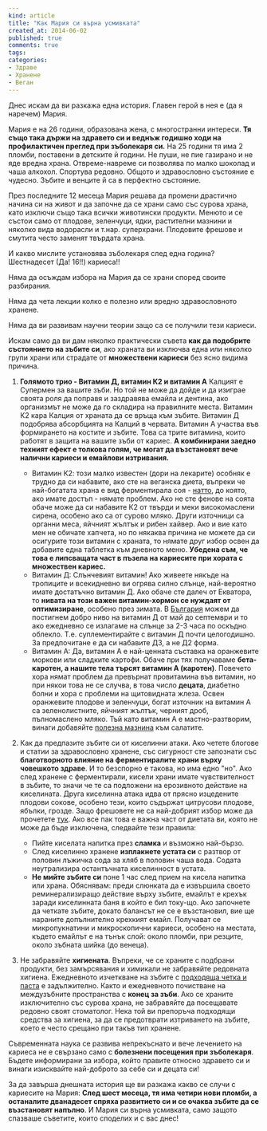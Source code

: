 ```yaml
---
kind: article
title: "Как Мария си върна усмивката"
created_at: 2014-06-02 
published: true
comments: true
tags:
categories:
- Здраве
- Хранене
- Веган
--- 
```

Днес искам да ви разкажа една история. Главен герой в нея е (да я наречем) Мария.

Мария е на 26 години, образована жена, с многостранни интереси. **Тя също така държи на здравето си и веднъж годишно ходи на профилактичен преглед при зъболекаря си.** На 25 години тя има 2 пломби, поставени в детските й години. Не пуши, не пие газирано и не яде вредна храна. Отвреме-навреме си позволява по малко шоколад и чаша алкохол. Спортува редовно. Общото и здравословно състояние е чудесно. Зъбите и венците й са в перфектно състояние.

През последните 12 месеца Мария решава да промени драстично начина си на живот и да започне да се храни само със сурова храна, като изключи също така всички животински продукти. Менюто и се състои само от плодове, зеленчуци, ядки, растителни мазнини и няколко вида водорасли и т.нар. суперхрани. Плодовите фрешове и смутита често заменят твърдата храна. 

И какво мислите установява зъболекаря след една година? Шестнадесет (Да! 16!!) кариеса!! 

<!-- more -->

Няма да осъждам избора на Мария да се храни според своите разбирания.

Няма да чета лекции колко е полезно или вредно здравословното хранене.

Няма да ви развивам научни теории защо са се получили тези кариеси.

Искам само да ви дам няколко практически съвета **как да подобрите състоянието на зъбите си**, ако храната ви изключва една или няколко групи храни или страдате от **множествени кариеси** без ясно видима причина. 

1. **Голямото трио - Витамин Д, витамин К2 и витамин А**
Калцият е Супермен за вашите зъби. Но той не може да дойде и да изиграе своята роля да поправя и заздравява емайла и дентина, ако организмът не може да го складира на правилните места. Витамин К2 кара Калция от храната да се връща към зъбите. Витамин Д подобрява абсорбцията на Калций в червата. Витамин А участва във формирането на костите и зъбите. Това са трите витамина, които работят в защита на вашите зъби от кариес. **А комбинирани заедно техният ефект е толкова голям, че могат да възстановят вече налични кариеси и емайлови изтривания.**
    * Витамин К2: този малко известен (дори на лекарите) особняк е трудно да си набавите, ако сте на веганска диета, въпреки че най-богатата храна е вид ферментирала соя - [натто](http://en.wikipedia.org/wiki/Natt%C5%8D), до която, ако имате достъп - нямате проблем. Ако не сте фенове на соята обаче може да си набавите К2 от твърди и меки високомаслени сирена, особено ако са от сурово мляко. Други източници са органни меса, яйчният жълтък и рибен хайвер. Ако и вие като мен не обичате хапчета, но по някаква причина не можете да си осигурите този витамин с храната, то нямате друг избор освен да добавите една таблетка към дневното меню. **Убедена съм, че това е липсващата част в пъзела на кариесите при хората с множествен кариес.**
    * Витамин Д: Слънчевият витамин! Ако живеете някъде на тропиците и всекидневно ви огрява силно слънце, най-вероятно имате достатъчно витамин Д. Ако обаче сте далеч от Екватора, то **нивата на този важен витамин-хормон се нуждаят от оптимизиране**, особено през зимата. В [България](http://www.bb-team.org/articles/4614_ednogodishen-eksperiment-s-vitamin-d) можем да постигнем добро ниво на витамин Д от май до септември и то ако ежедневно се излагаме на слънце за 2-3 часа по оскъдно облекло. Т.е. суплементирайте с витамин Д почти целогодишно. За предпочитане е да си набавите Д3, а не Д2 форма.
    * Витамин А: Да, витамин А е най-ценната съставка на оранжевите моркови или сладките картофи. Обаче при тях получаваме **бета-каротен, а нашите тела търсят витамин А (каротен)**. Повечето хора нямат проблем да превърнат провитамина във витамин, но при някои това не се случва, в това число **децата**, диабетно болни и хора с проблеми на щитовидната жлеза. Освен оранжевите плодове и зеленчуци, богат източник на витамин А са зеленолистните, яйчният жълтък, черният дроб, пълномаслено мляко. Тъй като витамин А е мастно-разтворим, винаги добавяйте [полезна мазнина](/blog/2014-04-08-%D0%B7%D0%B0%D1%89%D0%BE-%D0%BD%D0%B8%D0%BA%D0%BE%D0%B3%D0%B0-%D0%BD%D0%B5-%D1%82%D1%80%D1%8F%D0%B1%D0%B2%D0%B0-%D0%B4%D0%B0-%D1%8F%D0%B4%D0%B5%D1%82%D0%B5-%D0%BC%D0%B0%D1%80%D0%B3%D0%B0%D1%80%D0%B8%D0%BD/) към салатите.

2. Как да предпазите зъбите си от киселинни атаки. Ако четете блогове и статии за здравословно хранене, със сигурност сте запознати със **благотворното влияние на ферментиралите храни върху човешкото здраве**. И то безспорно е такова, но има едно "но". Ако след хранене с ферментирали, кисели храни имате чувствителност в зъбите, то значи че те са подложени на ерозивното действие на киселината.
Друга киселинна атака идва от прясно изцедените плодови сокове, особено тези, които съдържат цитрусови плодове, ябълки, грозде. Защо фрешовете не са най-добрият избор може да прочетете [тук](/blog/2014-04-02-%D1%82%D1%80%D0%B8-%D1%85%D1%80%D0%B0%D0%BD%D0%B8-%D0%BA%D0%BE%D0%B8%D1%82%D0%BE-%D1%81%D0%B5-%D0%B7%D0%B0%D0%B1%D0%BB%D1%83%D0%B6%D0%B4%D0%B0%D0%B2%D0%B0%D1%82%D0%B5-%D1%87%D0%B5-%D1%81%D0%B0-%D0%BF%D0%BE%D0%BB%D0%B5%D0%B7%D0%BD%D0%B8/). Ако все пак това е важна част от диетата ви, която не може да бъде изключена, следвайте тези правила:
    * Пийте киселата напитка през **сламка** и възможно най-бързо.
    * След киселинно хранене **изплакнете устата си** с разтвор от половин лъжичка сода за хляб в половин чаша вода. Содата неутрализира остантъчната киселинност в устата.
    * **Не мийте зъбите си** поне 1 час след прием на кисела напитка или храна. Обяснявам: преди слюнката да е извършила своето реминерализиращо действие върху зъбите, емайлът е крехък заради киселинната баня в който е бил току-що. Ако започнете да четкате зъбите, докато балансът не се е възстановил, вие ще нараните допълнително крехкият емайл. Получават се микропукнатини и микроскопични кариеси, особено на местата, където емайлът е на тънък слой: около пломби, при резците, около зъбната шийка (до венеца).

3. Не забравяйте **хигиената**. Въпреки, че се храните с подбрани продукти, без замърсявания и химикали не забравяйте редовната хигиена. Ежедневното изчеткване на зъбите с [подходяща четка и паста](/blog/2014-02-19-%D0%BA%D0%BE%D0%B8-%D1%81%D0%B0-%D0%BD%D0%B0%D0%B8%CC%86-%D0%B4%D0%BE%D0%B1%D1%80%D0%B8%D1%82%D0%B5-%D1%87%D0%B5%D1%82%D0%BA%D0%B0-%D0%B8-%D0%BF%D0%B0%D1%81%D1%82%D0%B0-%D0%B7%D0%B0-%D0%B7%D1%8A%D0%B1%D0%B8/) е задължително. Както и ежедневното почистване на междузъбните пространства с **конец за зъби**. Ако се храните изключително със сурова храна, не забравяйте да посещавате редовно своят стоматолог. Нека той ви препоръча подходящи средства за хигиена, за да се предотврати изтриването на зъбите, което е често срещано при такъв тип хранене.

Съвременната наука се развива непрекъснато и вече лечението на кариеса не е свързано само с **болезнени посещения при зъболекаря**. Бъдете информирани за избора, който правите относно здравето си и винаги изисквайте най-доброто за себе си и децата си! 

За да завърша днешната история ще ви разкажа какво се случи с кариесите на Мария: **След шест месеца, тя има четири нови пломби, а останалите дванадесет спряха развитието си и се очаква зъбите да се възстановят напълно**. И Мария си върна усмивката, само защото спазваше съветите, които споделих и с вас днес! 